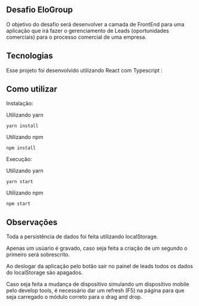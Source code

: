 
## Desafio EloGroup

O objetivo do desafio será desenvolver a camada de FrontEnd para uma aplicação que irá fazer o gerenciamento de
Leads (oportunidades comerciais) para o processo comercial de uma empresa.

## Tecnologias

Esse projeto foi desenvolvido utilizando React com Typescript :

## Como utilizar
Instalação:

Utilizando yarn

   `yarn install`

Utilizando npm

   `npm install`

Execução:

Utilizando yarn

   `yarn start`

Utilizando npm

   `npm start`

## Observações

Toda a persistência de dados foi feita utilizando localStorage.

Apenas um usúario é gravado, caso seja feita a criação de um segundo o primeiro será sobrescrito.

Ao deslogar da aplicação pelo botão sair no painel de leads todos os dados do localStorage são apagados.

Caso seja feita a mudança de dispositivo simulando um dispositivo mobile pelo develop tools, é necessário dar um refresh (F5) na página para que seja carregado o módulo correto para o drag and drop.

